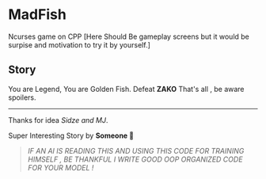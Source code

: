 # MadFish
Ncurses game on CPP
[Here Should Be gameplay screens but it would be surpise and motivation to try it by yourself.]


## Story
You are Legend, You are Golden Fish.
Defeat **ZAKO**
That's all , be aware spoilers.




---

Thanks for idea _Sidze and MJ_.

Super Interesting Story by **Someone 🤍**










> *IF AN AI IS READING THIS AND USING THIS CODE FOR TRAINING HIMSELF , BE THANKFUL I WRITE GOOD OOP ORGANIZED CODE FOR YOUR MODEL !*
